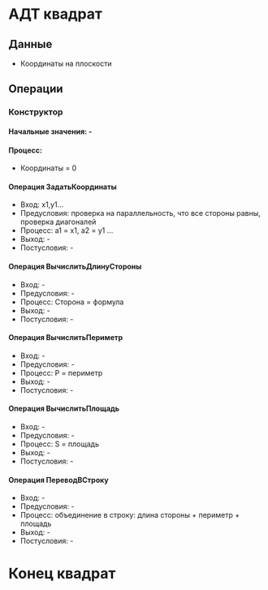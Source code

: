 # АДТ квадрат

## Данные
- Координаты на плоскости

## Операции
### Конструктор
#### Начальные значения: -
#### Процесс: 
- Координаты = 0


#### Операция ЗадатьКоординаты
- Вход: x1,y1...
- Предусловия: проверка на параллельность, что все стороны равны, проверка диагоналей
- Процесс: a1 = x1, a2 = y1 ...
- Выход: -
- Постусловия: -

#### Операция ВычислитьДлинуСтороны
- Вход: -
- Предусловия: -
- Процесс: Сторона = формула
- Выход: -
- Постусловия: -

#### Операция ВычислитьПериметр
- Вход: -
- Предусловия: -
- Процесс: P = периметр
- Выход: -
- Постусловия: -

#### Операция ВычислитьПлощадь
- Вход: -
- Предусловия: -
- Процесс: S = площадь 
- Выход: -
- Постусловия: -

#### Операция ПереводВСтроку
- Вход: -
- Предусловия: -
- Процесс: объединение в строку: длина стороны + периметр + площадь
- Выход: -
- Постусловия: -

# Конец квадрат
